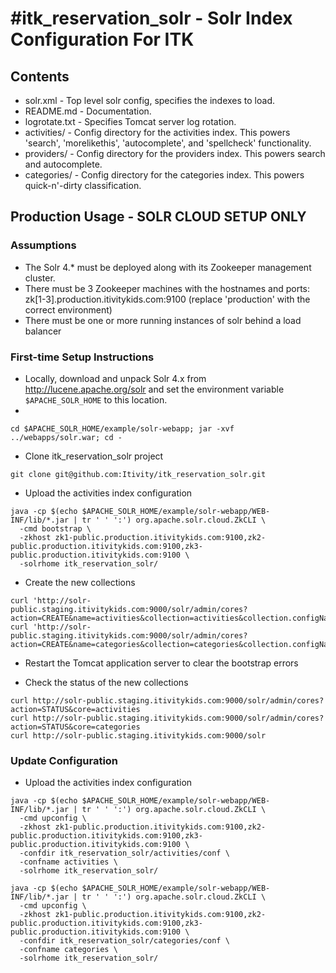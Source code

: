 #itk_reservation_solr - Solr Index Configuration For ITK
======

## Contents
* solr.xml - Top level solr config, specifies the indexes to load.
* README.md - Documentation.
* logrotate.txt - Specifies Tomcat server log rotation.
* activities/ - Config directory for the activities index. This powers 'search', 'morelikethis', 'autocomplete', and 'spellcheck' functionality.
* providers/ - Config directory for the providers index. This powers search and autocomplete.
* categories/ - Config directory for the categories index. This powers quick-n'-dirty classification.

## Production Usage - SOLR CLOUD SETUP ONLY

### Assumptions
* The Solr 4.* must be deployed along with its Zookeeper management cluster. 
* There must be 3 Zookeeper machines with the hostnames and ports: zk[1-3].production.itivitykids.com:9100 (replace 'production' with the correct environment)
* There must be one or more running instances of solr behind a load balancer


### First-time Setup Instructions

* Locally, download and unpack Solr 4.x from http://lucene.apache.org/solr and set the environment variable ```$APACHE_SOLR_HOME``` to this location.
* 
```
cd $APACHE_SOLR_HOME/example/solr-webapp; jar -xvf ../webapps/solr.war; cd -
```

* Clone itk_reservation_solr project
```
git clone git@github.com:Itivity/itk_reservation_solr.git
```

* Upload the activities index configuration
```
java -cp $(echo $APACHE_SOLR_HOME/example/solr-webapp/WEB-INF/lib/*.jar | tr ' ' ':') org.apache.solr.cloud.ZkCLI \
  -cmd bootstrap \
  -zkhost zk1-public.production.itivitykids.com:9100,zk2-public.production.itivitykids.com:9100,zk3-public.production.itivitykids.com:9100 \
  -solrhome itk_reservation_solr/
```

* Create the new collections
```
curl 'http://solr-public.staging.itivitykids.com:9000/solr/admin/cores?action=CREATE&name=activities&collection=activities&collection.configName=activities'
curl 'http://solr-public.staging.itivitykids.com:9000/solr/admin/cores?action=CREATE&name=categories&collection=categories&collection.configName=categories'
```

* Restart the Tomcat application server to clear the bootstrap errors

* Check the status of the new collections
```
curl http://solr-public.staging.itivitykids.com:9000/solr/admin/cores?action=STATUS&core=activities
curl http://solr-public.staging.itivitykids.com:9000/solr/admin/cores?action=STATUS&core=categories
curl http://solr-public.staging.itivitykids.com:9000/solr
```


### Update Configuration
* Upload the activities index configuration
```
java -cp $(echo $APACHE_SOLR_HOME/example/solr-webapp/WEB-INF/lib/*.jar | tr ' ' ':') org.apache.solr.cloud.ZkCLI \
  -cmd upconfig \
  -zkhost zk1-public.production.itivitykids.com:9100,zk2-public.production.itivitykids.com:9100,zk3-public.production.itivitykids.com:9100 \
  -confdir itk_reservation_solr/activities/conf \
  -confname activities \
  -solrhome itk_reservation_solr/
```

```
java -cp $(echo $APACHE_SOLR_HOME/example/solr-webapp/WEB-INF/lib/*.jar | tr ' ' ':') org.apache.solr.cloud.ZkCLI \
  -cmd upconfig \
  -zkhost zk1-public.production.itivitykids.com:9100,zk2-public.production.itivitykids.com:9100,zk3-public.production.itivitykids.com:9100 \
  -confdir itk_reservation_solr/categories/conf \
  -confname categories \
  -solrhome itk_reservation_solr/
```

